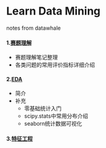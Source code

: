 # Learn Data Mining

notes from datawhale

#### 1.[赛题理解](https://github.com/Zoenamed/Learn-Data-mining/tree/master/1.%E8%B5%9B%E9%A2%98%E7%90%86%E8%A7%A3)

- 赛题理解笔记整理
- 各类问题的常用评价指标详细介绍

#### 2.[EDA](https://github.com/Zoenamed/Learn-Data-mining/tree/master/2.EDA)

- 简介
- 补充
  - 零基础统计入门
  - scipy.stats中常用分布介绍
  - seaborn统计数据可视化

#### 3.[特征工程](https://github.com/Zoenamed/Learn-Data-mining/tree/master/3.%E7%89%B9%E5%BE%81%E5%B7%A5%E7%A8%8B)

